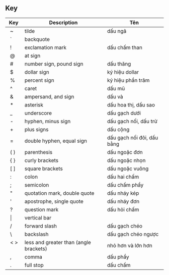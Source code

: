 ## Key

| Key     | Description                            | Tên                        |
| ------- | -------------------------------------- | -------------------------- |
|   ~     | tilde                                  | dấu ngã                    |
|   \`    | backquote                              |                            |
|   !     | exclamation mark                       | dấu chấm than              |
|   @     | at sign                                |                            |
|   #     | number sign, pound sign                | dấu thăng                  |
|   $     | dollar sign                            | ký hiệu dollar             |
|   %     | percent sign                           | ký hiệu phần trăm          |
|   ^     | caret                                  | dấu mũ                     |
|   &     | ampersand, and sign                    | dấu và                     |
|   \*    | asterisk                               | dấu hoa thị, dấu sao       |
|   _     | underscore                             | dấu gạch dưới              |
|   -     | hyphen, minus sign                     | dấu gạch nối, dấu trừ      |
|   +     | plus signs                             | dấu cộng                   |
|   =     | double hyphen, equal sign              | dấu gạch nối đôi, dấu bằng |
|   ( )   | parenthesis                            | dấu ngoặc đơn              |
|   { }   | curly brackets                         | dấu ngoặc nhọn             |
|   [ ]   | square brackets                        | dấu ngoặc vuông            |
|   :     | colon                                  | dấu hai chấm               |
|   ;     | semicolon                              | dấu chấm phẩy              |
|   "     | quotation mark, double quote           | dấu nháy kép               |
|   '     | apostrophe, single quote               | dấu nháy đơn               |
|   ?     | question mark                          | dấu hỏi chấm               |
|   \|    | vertical bar                           |                            |
|   /     | forward slash                          | dấu gạch chéo              |
|   \     | backslash                              | dấu gạch chéo ngược        |
|   < >   | less and greater than (angle brackets) | nhỏ hơn và lớn hơn         |
|   ,     | comma                                  | dấu phẩy                   |
|   .     | full stop                              | dấu chấm                   |
